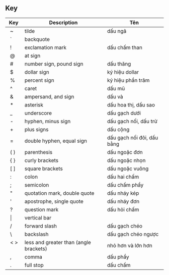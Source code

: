 ## Key

| Key     | Description                            | Tên                        |
| ------- | -------------------------------------- | -------------------------- |
|   ~     | tilde                                  | dấu ngã                    |
|   \`    | backquote                              |                            |
|   !     | exclamation mark                       | dấu chấm than              |
|   @     | at sign                                |                            |
|   #     | number sign, pound sign                | dấu thăng                  |
|   $     | dollar sign                            | ký hiệu dollar             |
|   %     | percent sign                           | ký hiệu phần trăm          |
|   ^     | caret                                  | dấu mũ                     |
|   &     | ampersand, and sign                    | dấu và                     |
|   \*    | asterisk                               | dấu hoa thị, dấu sao       |
|   _     | underscore                             | dấu gạch dưới              |
|   -     | hyphen, minus sign                     | dấu gạch nối, dấu trừ      |
|   +     | plus signs                             | dấu cộng                   |
|   =     | double hyphen, equal sign              | dấu gạch nối đôi, dấu bằng |
|   ( )   | parenthesis                            | dấu ngoặc đơn              |
|   { }   | curly brackets                         | dấu ngoặc nhọn             |
|   [ ]   | square brackets                        | dấu ngoặc vuông            |
|   :     | colon                                  | dấu hai chấm               |
|   ;     | semicolon                              | dấu chấm phẩy              |
|   "     | quotation mark, double quote           | dấu nháy kép               |
|   '     | apostrophe, single quote               | dấu nháy đơn               |
|   ?     | question mark                          | dấu hỏi chấm               |
|   \|    | vertical bar                           |                            |
|   /     | forward slash                          | dấu gạch chéo              |
|   \     | backslash                              | dấu gạch chéo ngược        |
|   < >   | less and greater than (angle brackets) | nhỏ hơn và lớn hơn         |
|   ,     | comma                                  | dấu phẩy                   |
|   .     | full stop                              | dấu chấm                   |
